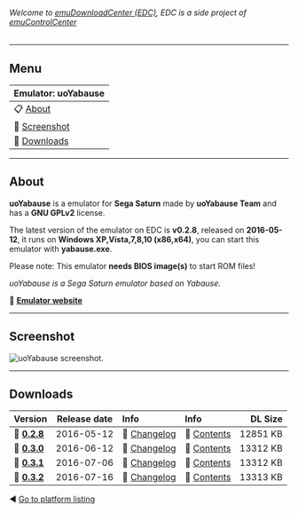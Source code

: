 ###### Welcome to [emuDownloadCenter (EDC)](https://github.com/PhoenixInteractiveNL/emuDownloadCenter/wiki/), EDC is a side project of [emuControlCenter](https://github.com/PhoenixInteractiveNL/emuControlCenter/wiki/)
***
## Menu
| **Emulator: uoYabause** |
|:---------|
| :clipboard: [About](#about) |
| :sunrise: [Screenshot](#screenshot) |
| :floppy_disk: [Downloads](#downloads) |
***
## About
**uoYabause** is a emulator for **Sega Saturn** made by **uoYabause Team** and has a **GNU GPLv2** license.

The latest version of the emulator on EDC is **v0.2.8**, released on **2016-05-12**, it runs on **Windows XP,Vista,7,8,10 (x86,x64)**, you can start this emulator with **yabause.exe**.

Please note: This emulator **needs BIOS image(s)** to start ROM files!

_uoYabause is a Sega Saturn emulator based on Yabause._

:link: [**Emulator website**](http://uoyabause.org)
***
## Screenshot
![](https://raw.githubusercontent.com/PhoenixInteractiveNL/emuDownloadCenter/master/hooks/uoyabause/screen.jpg "uoYabause screenshot.")
***
## Downloads
| Version  | Release date  | Info       | Info       | DL Size    |
|:---------|:-------------:|:-----------|:-----------|-----------:|
| :floppy_disk: [**0.2.8**](https://github.com/PhoenixInteractiveNL/edc-repo0005/raw/master/uoyabause/0.2.8.7z) | 2016-05-12 | :page_facing_up: [Changelog](https://github.com/PhoenixInteractiveNL/edc-repo0005/blob/master/uoyabause/0.2.8_changelog.txt) | :mag_right: [Contents](https://github.com/PhoenixInteractiveNL/edc-repo0005/blob/master/uoyabause/0.2.8_contents.txt) | 12851 KB |
| :floppy_disk: [**0.3.0**](https://github.com/PhoenixInteractiveNL/edc-repo0005/raw/master/uoyabause/0.3.0.7z) | 2016-06-12 | :page_facing_up: [Changelog](https://github.com/PhoenixInteractiveNL/edc-repo0005/blob/master/uoyabause/0.3.0_changelog.txt) | :mag_right: [Contents](https://github.com/PhoenixInteractiveNL/edc-repo0005/blob/master/uoyabause/0.3.0_contents.txt) | 13312 KB |
| :floppy_disk: [**0.3.1**](https://github.com/PhoenixInteractiveNL/edc-repo0005/raw/master/uoyabause/0.3.1.7z) | 2016-07-06 | :page_facing_up: [Changelog](https://github.com/PhoenixInteractiveNL/edc-repo0005/blob/master/uoyabause/0.3.1_changelog.txt) | :mag_right: [Contents](https://github.com/PhoenixInteractiveNL/edc-repo0005/blob/master/uoyabause/0.3.1_contents.txt) | 13312 KB |
| :floppy_disk: [**0.3.2**](https://github.com/PhoenixInteractiveNL/edc-repo0005/raw/master/uoyabause/0.3.2.7z) | 2016-07-16 | :page_facing_up: [Changelog](https://github.com/PhoenixInteractiveNL/edc-repo0005/blob/master/uoyabause/0.3.2_changelog.txt) | :mag_right: [Contents](https://github.com/PhoenixInteractiveNL/edc-repo0005/blob/master/uoyabause/0.3.2_contents.txt) | 13313 KB |

:arrow_backward: [Go to platform listing](https://github.com/PhoenixInteractiveNL/emuDownloadCenter/wiki/EDC-Platform-List)
